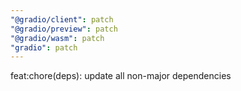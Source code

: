 ```yaml
---
"@gradio/client": patch
"@gradio/preview": patch
"@gradio/wasm": patch
"gradio": patch
---
```


feat:chore(deps): update all non-major dependencies
